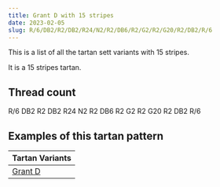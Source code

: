 ```yaml
---
title: Grant D with 15 stripes
date: 2023-02-05
slug: R/6/DB2/R2/DB2/R24/N2/R2/DB6/R2/G2/R2/G20/R2/DB2/R/6
---
```

This is a list of all the tartan sett variants with 15 stripes.

It is a 15 stripes tartan.


## Thread count
R/6 DB2 R2 DB2 R24 N2 R2 DB6 R2 G2 R2 G20 R2 DB2 R/6

## Examples of this tartan pattern

| Tartan Variants |
|---------------|
| [Grant D](/variants/r/6/db2/r2/db2/r24/n2/r2/db6/r2/g2/r2/g20/r2/db2/r/6-db000064-g006400-nd0d0d0-rc80000)||
